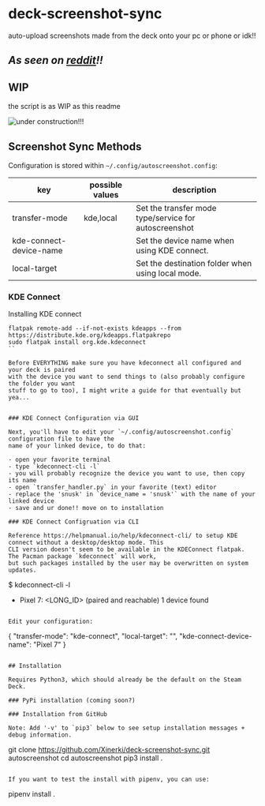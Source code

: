 # deck-screenshot-sync
auto-upload screenshots made from the deck onto your pc or phone or idk!!
## _As seen on [reddit](https://www.reddit.com/r/SteamDeck/comments/11kqc95/i_made_a_script_to_auto_upload_steam_screenshots/)!!_

## WIP
the script is as WIP as this readme

![under construction!!!](http://motions.cat/gif/koujichu256.gif)

## Screenshot Sync Methods

Configuration is stored within `~/.config/autoscreenshot.config`:

| key                     | possible values | description                                           |
|-------------------------|-----------------|-------------------------------------------------------|
| transfer-mode           | kde,local       | Set the transfer mode type/service for autoscreenshot |
| kde-connect-device-name | <string>        | Set the device name when using KDE connect.           |
| local-target            | <string>        | Set the destination folder when using local mode.     |

### KDE Connect

Installing KDE connect
```
flatpak remote-add --if-not-exists kdeapps --from https://distribute.kde.org/kdeapps.flatpakrepo
sudo flatpak install org.kde.kdeconnect
``

Before EVERYTHING make sure you have kdeconnect all configured and your deck is paired 
with the device you want to send things to (also probably configure the folder you want 
stuff to go to too), I might write a guide for that eventually but yea...


### KDE Connect Configuration via GUI

Next, you'll have to edit your `~/.config/autoscreenshot.config` configuration file to have the 
name of your linked device, to do that:

- open your favorite terminal
- type `kdeconnect-cli -l`
- you will probably recognize the device you want to use, then copy its name
- open `transfer_handler.py` in your favorite (text) editor
- replace the 'snusk' in `device_name = 'snusk'` with the name of your linked device
- save and ur done!! move on to installation

### KDE Connect Configruation via CLI

Reference https://helpmanual.io/help/kdeconnect-cli/ to setup KDE connect without a desktop/desktop mode. This 
CLI version doesn't seem to be available in the KDEConnect flatpak. The Pacman package `kdeconnect` will work, 
but such packages installed by the user may be overwritten on system updates.

```
$ kdeconnect-cli -l
- Pixel 7: <LONG_ID> (paired and reachable)
1 device found
```

Edit your configuration:
```
{
	"transfer-mode": "kde-connect",
	"local-target": "",
	"kde-connect-device-name": "Pixel 7"
}

```

## Installation

Requires Python3, which should already be the default on the Steam Deck.

### PyPi installation (coming soon?)

### Installation from GitHub

Note: Add '-v' to `pip3` below to see setup installation messages + debug information.
```
git clone https://github.com/Xinerki/deck-screenshot-sync.git autoscreenshot
cd autoscreenshot
pip3 install .
```

If you want to test the install with pipenv, you can use:
```
pipenv install .
```

```

